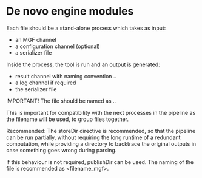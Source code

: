 # De novo engine modules

Each file should be a stand-alone process which takes as input:
- an MGF channel 
- a configuration channel (optional)
- a serializer file

Inside the process, the tool is run and an output is generated:
- result channel with naming convention <filename>.<tool>.<any-extension>
- a log channel if required
- the serializer file

IMPORTANT! The file should be named as <filename>.<tool>.<any-extension>

This is important for compatibility with the next processes in the pipeline as the filename will be used,
to group files together.

Recommended:
The storeDir directive is recommended, so that the pipeline can be run partially, without requiring the long runtime
of a redundant computation, while providing a directory to backtrace the original outputs in case something goes wrong during parsing.

If this behaviour is not required, publishDir can be used. The naming of the file is recommended as <filename_mgf>.<any-extension>
